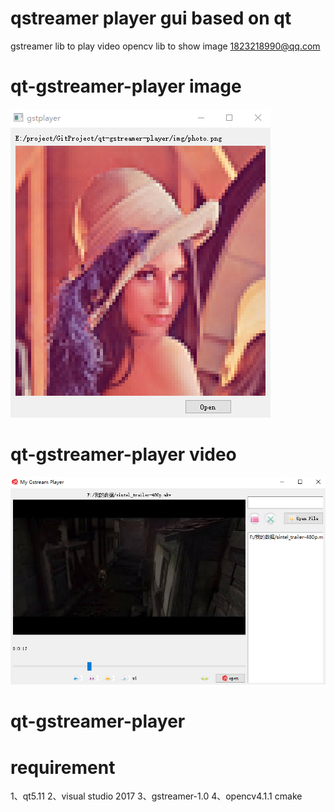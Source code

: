 # qstreamer player gui based on qt
gstreamer lib to play video
opencv lib to show image
1823218990@qq.com
# qt-gstreamer-player image
![image ui](https://github.com/FYPYTHON/qt-gstreamer-player/blob/master/img/demoi.png)

# qt-gstreamer-player video
![video ui](https://github.com/FYPYTHON/qt-gstreamer-player/blob/master/img/demov.png)

# qt-gstreamer-player

# requirement
1、qt5.11
2、visual studio 2017
3、gstreamer-1.0
4、opencv4.1.1 cmake

